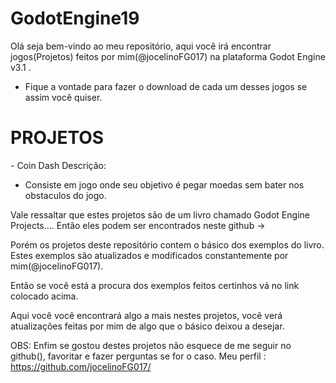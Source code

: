 # GodotEngine19
Olá seja bem-vindo ao meu repositório, aqui você irá encontrar jogos(Projetos) feitos por mim(@jocelinoFG017)
na plataforma Godot Engine v3.1 .

 - Fique a vontade para fazer o download de cada um desses jogos se assim você quiser.
 
 
 <h1> PROJETOS </h1>
  - Coin Dash
  Descrição: 
  
  -  Consiste em jogo onde seu objetivo é pegar moedas sem bater nos obstaculos do jogo.
  
  
  
  Vale ressaltar que estes projetos são de um livro chamado Godot Engine Projects....
  Então eles podem ser encontrados neste github -> 
  
  Porém os projetos deste repositório contem o básico dos exemplos do livro.
  Estes exemplos são atualizados e modificados constantemente por mim(@jocelinoFG017).
  
  Então se você está a procura dos exemplos feitos certinhos vá no link colocado acima.
  
  Aqui você você encontrará algo a mais nestes projetos, você verá atualizações feitas por mim
  de algo que o básico deixou a desejar.
  
  OBS: Enfim se gostou destes projetos não esquece de me seguir no github(), favoritar e fazer perguntas se for o caso.
  Meu perfil : https://github.com/jocelinoFG017/
  


